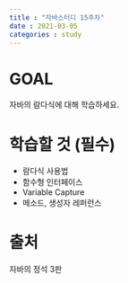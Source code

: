 ```yaml
---
title : "자바스터디 15주차"
date : 2021-03-05
categories : study
---
```


# GOAL
자바의 람다식에 대해 학습하세요.

# 학습할 것 (필수)
- 람다식 사용법
- 함수형 인터페이스
- Variable Capture
- 메소드, 생성자 레퍼런스



# 출처
자바의 정석 3판